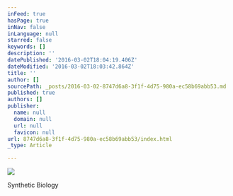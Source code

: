 ```yaml
---
inFeed: true
hasPage: true
inNav: false
inLanguage: null
starred: false
keywords: []
description: ''
datePublished: '2016-03-02T18:04:19.406Z'
dateModified: '2016-03-02T18:03:42.864Z'
title: ''
author: []
sourcePath: _posts/2016-03-02-8747d6a8-3f1f-4d75-980a-ec58b69abb53.md
published: true
authors: []
publisher:
  name: null
  domain: null
  url: null
  favicon: null
url: 8747d6a8-3f1f-4d75-980a-ec58b69abb53/index.html
_type: Article

---
```

![](https://the-grid-user-content.s3-us-west-2.amazonaws.com/90432989-4ff0-4a87-9bb9-a01bbc025bc5.jpg)

Synthetic Biology
